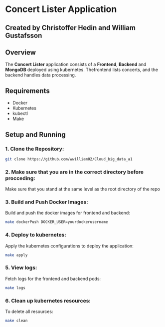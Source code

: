 # Concert Lister Application

## Created by Christoffer Hedin and William Gustafsson

## Overview

The **Concert Lister** application consists of a **Frontend**, **Backend** and **MongoDB** deployed using kubernetes. Thefrontend lists concerts, and the backend handles data processing.

## Requirements

- Docker
- Kubernetes
- kubectl
- Make

## Setup and Running

### 1. Clone the Repository:
```bash
git clone https://github.com/wwilliam02/Cloud_big_data_a1
```

### 2. Make sure that you are in the correct directory before procceding:
Make sure that you stand at the same level as the root directory of the repo

### 3. Build and Push Docker Images:
Build and push the docker images for frontend and backend:

```bash
make dockerPush DOCKER_USER=yourdockerusername
```

### 4. Deploy to kubernetes:
Apply the kubernetes configurations to deploy the application:

```bash
make apply
```

### 5. View logs:
Fetch logs for the frontend and backend pods:
```bash
make logs
```

### 6. Clean up kubernetes resources:
To delete all resources:
```bash
make clean
```
